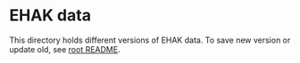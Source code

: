 # EHAK data

This directory holds different versions of EHAK data. To save new version or update old, see [root README](./../../README.md).